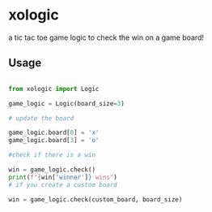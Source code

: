 # xologic

a tic tac toe game logic to check the win on a game board!

## Usage

```python

from xologic import Logic

game_logic = Logic(board_size=3)

# update the board

game_logic.board[0] = 'x'
game_logic.board[3] = 'o'

#check if there is a win

win = game_logic.check()
print(f"{win['winner']} wins")
# if you create a custom board

win = game_logic.check(custom_board, board_size)
```
